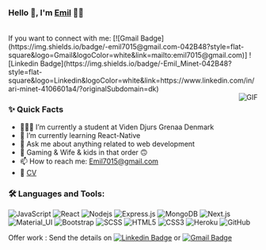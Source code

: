 ### Hello 👋, I'm [Emil](https://github.com/Ariminet) 👨‍💻

<br/>
If you want to connect with me: 
[![Gmail Badge](https://img.shields.io/badge/-emil7015@gmail.com-042B48?style=flat-square&logo=Gmail&logoColor=white&link=mailto:emil7015@gmail.com)]
![Linkedin Badge](https://img.shields.io/badge/-Emil_Minet-042B48?style=flat-square&logo=Linkedin&logoColor=white&link=https://www.linkedin.com/in/ari-minet-4106601a4/?originalSubdomain=dk)
<br/>


  <img align="right" alt="GIF" src="https://media.giphy.com/media/MC6eSuC3yypCU/giphy.gif" />
  
### ✨ Quick Facts

- 👨🏽‍💻 I’m currently a student at Viden Djurs Grenaa Denmark
- 🌱 I’m currently learning React-Native
- 💬 Ask me about anything related to web development 
- 🎿 Gaming & Wife & kids in that order 🙃
- 📫 How to reach me: Emil7015@gmail.com
- 📝 [CV](https://imgur.com/T5sOjwi) 

### 🛠️ Languages and Tools:

![JavaScript](https://img.shields.io/badge/-JavaScript-042B48?style=flat-square&logo=javascript)
![React](https://img.shields.io/badge/-React-042B48?style=flat-square&logo=react)
![Nodejs](https://img.shields.io/badge/-Nodejs-042B48?style=flat-square&logo=Node.js)
![Express.js](https://img.shields.io/badge/-Express-042B48?style=flat-square&logo=expressjs)
![MongoDB](https://img.shields.io/badge/-MongoDB-042B48?style=flat-square&logo=mongodb)
![Next.js](https://img.shields.io/badge/-Next-042B48?style=flat-square&logo=Next.js)
![Material_UI](https://img.shields.io/badge/-Material_UI-042B48?style=flat-square&logo=material-ui)
![Bootstrap](https://img.shields.io/badge/-Bootstrap-042B48?style=flat-square&logo=bootstrap)
![SCSS](https://img.shields.io/badge/-SCSS-042B48?style=flat-square&logo=SASS)
![HTML5](https://img.shields.io/badge/-HTML5-042B48?style=flat-square&logo=html5&logoColor=white)
![CSS3](https://img.shields.io/badge/-CSS3-042B48?style=flat-square&logo=css3)
![Heroku](https://img.shields.io/badge/-Heroku-042B48?style=flat-square&logo=heroku)
![GitHub](https://img.shields.io/badge/-GitHub-042B48?style=flat-square&logo=github)




Offer work : Send the details on [![Linkedin Badge](https://img.shields.io/badge/-Emil_Minet-042B48?style=flat-square&logo=Linkedin&logoColor=white&link=https://www.linkedin.com/in/ari-minet-4106601a4/?originalSubdomain=dk)](https://www.linkedin.com/in/ari-minet-4106601a4/?originalSubdomain=dk)
or [![Gmail Badge](https://img.shields.io/badge/-emil7015@gmail.com-042B48?style=flat-square&logo=Gmail&logoColor=white&link=mailto:emil7015@gmail.com)](mailto:emil7015@gmail.com)









